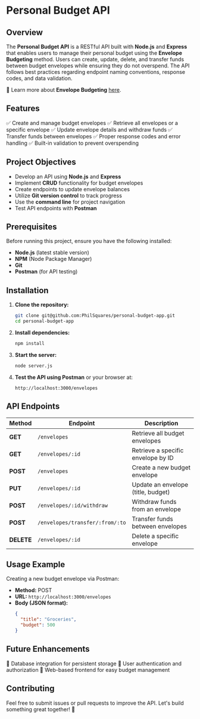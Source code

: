 # Personal Budget API

## Overview

The **Personal Budget API** is a RESTful API built with **Node.js** and **Express** that enables users to manage their personal budget using the **Envelope Budgeting** method. Users can create, update, delete, and transfer funds between budget envelopes while ensuring they do not overspend. The API follows best practices regarding endpoint naming conventions, response codes, and data validation.

🔗 Learn more about **Envelope Budgeting** [here](https://www.thebalancemoney.com/what-is-envelope-budgeting-1293682).

## Features

✅ Create and manage budget envelopes
✅ Retrieve all envelopes or a specific envelope
✅ Update envelope details and withdraw funds
✅ Transfer funds between envelopes
✅ Proper response codes and error handling
✅ Built-in validation to prevent overspending

## Project Objectives

- Develop an API using **Node.js** and **Express**
- Implement **CRUD** functionality for budget envelopes
- Create endpoints to update envelope balances
- Utilize **Git version control** to track progress
- Use the **command line** for project navigation
- Test API endpoints with **Postman**

## Prerequisites

Before running this project, ensure you have the following installed:

- **Node.js** (latest stable version)
- **NPM** (Node Package Manager)
- **Git**
- **Postman** (for API testing)

## Installation

1. **Clone the repository:**
   ```bash
   git clone git@github.com:PhilSquares/personal-budget-app.git
   cd personal-budget-app
   ```
2. **Install dependencies:**
   ```bash
   npm install
   ```
3. **Start the server:**
   ```bash
   node server.js
   ```
4. **Test the API using Postman** or your browser at:
   ```
   http://localhost:3000/envelopes
   ```

## API Endpoints

| Method     | Endpoint                        | Description                        |
| ---------- | ------------------------------- | ---------------------------------- |
| **GET**    | `/envelopes`                    | Retrieve all budget envelopes      |
| **GET**    | `/envelopes/:id`                | Retrieve a specific envelope by ID |
| **POST**   | `/envelopes`                    | Create a new budget envelope       |
| **PUT**    | `/envelopes/:id`                | Update an envelope (title, budget) |
| **POST**   | `/envelopes/:id/withdraw`       | Withdraw funds from an envelope    |
| **POST**   | `/envelopes/transfer/:from/:to` | Transfer funds between envelopes   |
| **DELETE** | `/envelopes/:id`                | Delete a specific envelope         |

## Usage Example

Creating a new budget envelope via Postman:

- **Method:** POST
- **URL:** `http://localhost:3000/envelopes`
- **Body (JSON format):**
  ```json
  {
    "title": "Groceries",
    "budget": 500
  }
  ```

## Future Enhancements

🔹 Database integration for persistent storage
🔹 User authentication and authorization
🔹 Web-based frontend for easy budget management

## Contributing

Feel free to submit issues or pull requests to improve the API. Let's build something great together! 🚀

##
